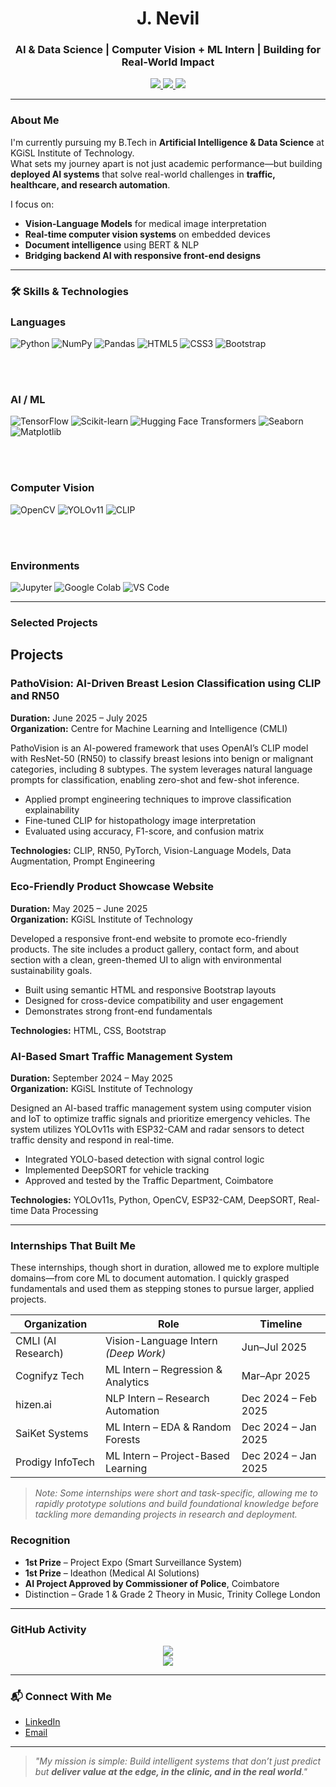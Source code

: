 <h1 align="center">J. Nevil</h1>
<h3 align="center">AI & Data Science | Computer Vision + ML Intern | Building for Real-World Impact</h3>

<p align="center">
  <a href="https://www.linkedin.com/in/nevilj">
    <img src="https://img.shields.io/badge/LinkedIn-nevilj-blue?style=flat&logo=linkedin" />
  </a>
  <a href="mailto:nevilj22@gmail.com">
    <img src="https://img.shields.io/badge/Email-nevilj22@gmail.com-red?style=flat&logo=gmail" />
  </a>
  <a href="https://github.com/nevil2006">
    <img src="https://komarev.com/ghpvc/?username=nevil2006&label=Profile%20views&color=0e75b6&style=flat" />
  </a>
</p>

---

###  About Me

I'm currently pursuing my B.Tech in **Artificial Intelligence & Data Science** at KGiSL Institute of Technology.  
What sets my journey apart is not just academic performance—but building **deployed AI systems** that solve real-world challenges in **traffic, healthcare, and research automation**.

I focus on:
- **Vision-Language Models** for medical image interpretation  
- **Real-time computer vision systems** on embedded devices  
- **Document intelligence** using BERT & NLP  
- **Bridging backend AI with responsive front-end designs**

---

### 🛠 Skills & Technologies

<p>



<p align="center">

  <!-- Programming Languages -->
  <h3>Languages</h3>
  <img src="https://img.shields.io/badge/Python-3776AB?style=for-the-badge&logo=python&logoColor=white" alt="Python"/>
  <img src="https://img.shields.io/badge/NumPy-013243?style=for-the-badge&logo=numpy&logoColor=white" alt="NumPy"/>
  <img src="https://img.shields.io/badge/Pandas-150458?style=for-the-badge&logo=pandas&logoColor=white" alt="Pandas"/>
  <img src="https://img.shields.io/badge/HTML5-E34F26?style=for-the-badge&logo=html5&logoColor=white" alt="HTML5"/>
  <img src="https://img.shields.io/badge/CSS3-1572B6?style=for-the-badge&logo=css3&logoColor=white" alt="CSS3"/>
  <img src="https://img.shields.io/badge/Bootstrap-7952B3?style=for-the-badge&logo=bootstrap&logoColor=white" alt="Bootstrap"/>

  <br><br>

  <!-- AI/ML Libraries -->
  <h3>AI / ML</h3>
  <img src="https://img.shields.io/badge/TensorFlow-FF6F00?style=for-the-badge&logo=tensorflow&logoColor=white" alt="TensorFlow"/>
  <img src="https://img.shields.io/badge/Scikit--Learn-F7931E?style=for-the-badge&logo=scikit-learn&logoColor=white" alt="Scikit-learn"/>
  <img src="https://img.shields.io/badge/Transformers-FFD21F?style=for-the-badge&logo=huggingface&logoColor=black" alt="Hugging Face Transformers"/>
  <img src="https://img.shields.io/badge/Seaborn-3776AB?style=for-the-badge&logo=python&logoColor=white" alt="Seaborn"/>
  <img src="https://img.shields.io/badge/Matplotlib-11557C?style=for-the-badge&logo=python&logoColor=white" alt="Matplotlib"/>

  <br><br>

  <!-- Computer Vision -->
  <h3>Computer Vision</h3>
  <img src="https://img.shields.io/badge/OpenCV-5C3EE8?style=for-the-badge&logo=opencv&logoColor=white" alt="OpenCV"/>
  <img src="https://img.shields.io/badge/YOLOv11-00FFFF?style=for-the-badge&logo=darkreader&logoColor=black" alt="YOLOv11"/>
  <img src="https://img.shields.io/badge/CLIP-VLM-informational?style=for-the-badge" alt="CLIP"/>

  <br><br>

  <!-- Development Environments -->
  <h3>Environments</h3>
  <img src="https://img.shields.io/badge/Jupyter-F37626?style=for-the-badge&logo=jupyter&logoColor=white" alt="Jupyter"/>
  <img src="https://img.shields.io/badge/Google%20Colab-F9AB00?style=for-the-badge&logo=googlecolab&logoColor=white" alt="Google Colab"/>
  <img src="https://img.shields.io/badge/VSCode-007ACC?style=for-the-badge&logo=visual-studio-code&logoColor=white" alt="VS Code"/>

</p>

---

###  Selected Projects
## Projects

### PathoVision: AI-Driven Breast Lesion Classification using CLIP and RN50  
**Duration:** June 2025 – July 2025  
**Organization:** Centre for Machine Learning and Intelligence (CMLI)  

PathoVision is an AI-powered framework that uses OpenAI’s CLIP model with ResNet-50 (RN50) to classify breast lesions into benign or malignant categories, including 8 subtypes. The system leverages natural language prompts for classification, enabling zero-shot and few-shot inference.

- Applied prompt engineering techniques to improve classification explainability
- Fine-tuned CLIP for histopathology image interpretation
- Evaluated using accuracy, F1-score, and confusion matrix

**Technologies:** CLIP, RN50, PyTorch, Vision-Language Models, Data Augmentation, Prompt Engineering
  

### Eco-Friendly Product Showcase Website  
**Duration:** May 2025 – June 2025  
**Organization:** KGiSL Institute of Technology  

Developed a responsive front-end website to promote eco-friendly products. The site includes a product gallery, contact form, and about section with a clean, green-themed UI to align with environmental sustainability goals.

- Built using semantic HTML and responsive Bootstrap layouts
- Designed for cross-device compatibility and user engagement
- Demonstrates strong front-end fundamentals

**Technologies:** HTML, CSS, Bootstrap


### AI-Based Smart Traffic Management System  
**Duration:** September 2024 – May 2025  
**Organization:** KGiSL Institute of Technology  

Designed an AI-based traffic management system using computer vision and IoT to optimize traffic signals and prioritize emergency vehicles. The system utilizes YOLOv11s with ESP32-CAM and radar sensors to detect traffic density and respond in real-time.

- Integrated YOLO-based detection with signal control logic
- Implemented DeepSORT for vehicle tracking
- Approved and tested by the Traffic Department, Coimbatore

**Technologies:** YOLOv11s, Python, OpenCV, ESP32-CAM, DeepSORT, Real-time Data Processing


---
###  Internships That Built Me

These internships, though short in duration, allowed me to explore multiple domains—from core ML to document automation. I quickly grasped fundamentals and used them as stepping stones to pursue larger, applied projects.

| Organization        | Role                                  | Timeline              |
|---------------------|----------------------------------------|-----------------------|
| CMLI (AI Research)  | Vision-Language Intern *(Deep Work)*   | Jun–Jul 2025          |
| Cognifyz Tech       | ML Intern – Regression & Analytics     | Mar–Apr 2025          |
| hizen.ai            | NLP Intern – Research Automation       | Dec 2024 – Feb 2025   |
| SaiKet Systems      | ML Intern – EDA & Random Forests       | Dec 2024 – Jan 2025   |
| Prodigy InfoTech    | ML Intern – Project-Based Learning     | Dec 2024 – Jan 2025   |

> *Note: Some internships were short and task-specific, allowing me to rapidly prototype solutions and build foundational knowledge before tackling more demanding projects in research and deployment.*

###  Recognition

- **1st Prize** – Project Expo (Smart Surveillance System)  
- **1st Prize** – Ideathon (Medical AI Solutions)  
- **AI Project Approved by Commissioner of Police**, Coimbatore  
- Distinction – Grade 1 & Grade 2 Theory in Music, Trinity College London

---

###  GitHub Activity

<p align="center">
  <img src="https://github-readme-stats.vercel.app/api?username=your-github-username&show_icons=true&theme=tokyonight" />
  <br />
  <img src="https://github-readme-streak-stats.herokuapp.com/?user=your-github-username&theme=tokyonight" />
</p>

---

### 📬 Connect With Me

- [LinkedIn](https://www.linkedin.com/in/nevilj)  
- [Email](mailto:nevilj22@gmail.com)

---

> *"My mission is simple: Build intelligent systems that don’t just predict but **deliver value at the edge, in the clinic, and in the real world**."*

